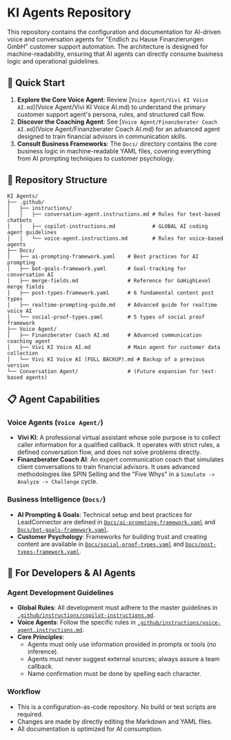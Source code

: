 # KI Agents Repository

This repository contains the configuration and documentation for AI-driven voice and conversation agents for "Endlich zu Hause Finanzierungen GmbH" customer support automation. The architecture is designed for machine-readability, ensuring that AI agents can directly consume business logic and operational guidelines.

## 🚀 Quick Start

1.  **Explore the Core Voice Agent**: Review [`Voice Agent/Vivi KI Voice AI.md`](Voice Agent/Vivi KI Voice AI.md) to understand the primary customer support agent's persona, rules, and structured call flow.
2.  **Discover the Coaching Agent**: See [`Voice Agent/Finanzberater Coach AI.md`](Voice Agent/Finanzberater Coach AI.md) for an advanced agent designed to train financial advisors in communication skills.
3.  **Consult Business Frameworks**: The `Docs/` directory contains the core business logic in machine-readable YAML files, covering everything from AI prompting techniques to customer psychology.

## 📁 Repository Structure

```
KI Agents/
├── .github/
│   ├── instructions/
│   │   ├── conversation-agent.instructions.md # Rules for text-based chatbots
│   │   ├── copilot-instructions.md            # GLOBAL AI coding agent guidelines
│   │   └── voice-agent.instructions.md        # Rules for voice-based agents
├── Docs/
│   ├── ai-prompting-framework.yaml    # Best practices for AI prompting
│   ├── bot-goals-framework.yaml       # Goal-tracking for conversation AI
│   ├── merge-fields.md                # Reference for GoHighLevel merge fields
│   ├── post-types-framework.yaml      # 6 fundamental content post types
│   ├── realtime-prompting-guide.md    # Advanced guide for realtime voice AI
│   └── social-proof-types.yaml        # 5 types of social proof framework
├── Voice Agent/
│   ├── Finanzberater Coach AI.md      # Advanced communication coaching agent
│   ├── Vivi KI Voice AI.md            # Main agent for customer data collection
│   └── Vivi KI Voice AI (FULL BACKUP).md # Backup of a previous version
└── Conversation Agent/                # (Future expansion for text-based agents)
```

## 📋 Agent Capabilities

### Voice Agents (`Voice Agent/`)
-   **Vivi KI**: A professional virtual assistant whose sole purpose is to collect caller information for a qualified callback. It operates with strict rules, a defined conversation flow, and does not solve problems directly.
-   **Finanzberater Coach AI**: An expert communication coach that simulates client conversations to train financial advisors. It uses advanced methodologies like SPIN Selling and the "Five Whys" in a `Simulate -> Analyze -> Challenge` cycle.

### Business Intelligence (`Docs/`)
-   **AI Prompting & Goals**: Technical setup and best practices for LeadConnector are defined in [`Docs/ai-prompting-framework.yaml`](Docs/ai-prompting-framework.yaml) and [`Docs/bot-goals-framework.yaml`](Docs/bot-goals-framework.yaml).
-   **Customer Psychology**: Frameworks for building trust and creating content are available in [`Docs/social-proof-types.yaml`](Docs/social-proof-types.yaml) and [`Docs/post-types-framework.yaml`](Docs/post-types-framework.yaml).

## 🔧 For Developers & AI Agents

### Agent Development Guidelines
-   **Global Rules**: All development must adhere to the master guidelines in [`.github/instructions/copilot-instructions.md`](.github/instructions/copilot-instructions.md).
-   **Voice Agents**: Follow the specific rules in [`.github/instructions/voice-agent.instructions.md`](.github/instructions/voice-agent.instructions.md).
-   **Core Principles**:
    -   Agents must only use information provided in prompts or tools (no inference).
    -   Agents must never suggest external sources; always assure a team callback.
    -   Name confirmation must be done by spelling each character.

### Workflow
-   This is a configuration-as-code repository. No build or test scripts are required.
-   Changes are made by directly editing the Markdown and YAML files.
-   All documentation is optimized for AI consumption.